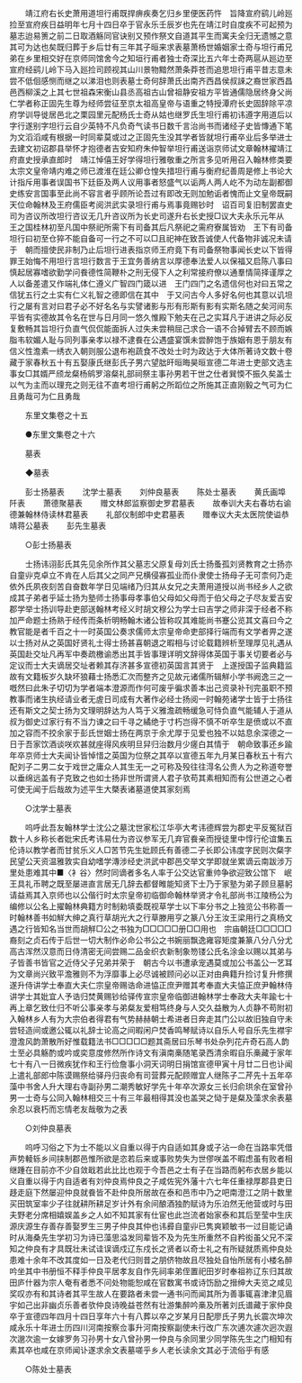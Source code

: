 <!-- { "loadSidebar": true } -->
　　靖江府右长史萧用道坦行甫既捍痹疾奏乞归乡里便医药忤　旨降宣府鹞儿岭廵捡至宣府疾日益明年七月十四日卒于官永乐壬辰岁也先在靖江时自度疾不可起预为墓志迨易箦之前二日取酒觞同官诀别又预作祭文自道其平生而寓夫全归无遗憾之意其可为达也矣既归葬于乡后廿有三年其子晅来求表墓萧杨世婚姻家士奇与坦行甫兄弟在乡里相交好在京师同馆舍今之知垣行甫者独士奇深比五六年士奇两扈从廵边至宣府经鹞儿岭下马入廵捡司顾视其山川景物黯然萧条莽苍而追思坦行甫平昔志意未尝不低佪感恻而继之以涕泪也则表墓士奇何辞萧氏出南齐西昌侯叔誺之裔世家西昌邑西柳溪之上其七世祖森宋衡山县丞高祖古山曾祖静安祖方平皆通儒隐居终身父尚仁学者称正固先生尊为经师尝征至京太祖高皇帝与语重之特授潭府长史固辞除平凉府学训导徙居邑北之栗园里元配杨氏士奇从姑也继罗氏生坦行甫初讳遵字用道后以字行遂别字坦行云自少英特不凡负奇气读书日数千言治尚书而诸经子史皆慱通下笔为文滔滔咸有根据一时同辈莫或过之正固先生没其学者皆就坦行甫卒业后多举进士去建文初诏郡县举怀才抱德者吉安知府朱仲智举坦行甫送诣京师试文章翰林擢靖江府直史授承直郎时　靖江悼僖王好学得坦行雅敬重之所言多见听用召入翰林修类要太宗文皇帝靖内难之师已渡淮在廷公卿仓惶失措坦行甫与衡府纪善周是修上书论大计指斥用事者误国书下廷臣及两人议用事者怒盛气以诟两人两人屹不为动左副都御史练安言国事至此尚不容言者乎顾所论吾过有即改无则加勉诟者愧而止文皇帝既嗣天位命翰林及王府儒臣考阅洪武实录坦行甫与焉事竟赐钞时　诏百司复旧制罢直史司为咨议所改坦行咨议无几升咨议所为长史司遂升右长史授□议大夫永乐元年从　王之国桂林初至凡国中祭祀所需下有司备其后凡祭祀之需府寮属皆劝　王下有司备坦行曰初至仓猝不能自备可一行之不可以□且祀神在致吾诚使人代备物非诚况未请于　朝而擅使民非制乃止后坦行进表指京师王府竟下有司备祭物事闻长史以下皆得罪王始悔不用坦行言坦行数言于王宜务善纳言以厚德奉法爱人以保福又启陈八事曰慎起居寡嗜欲勤学问飬德性简鞭朴之刑无侵下人之利常接府僚以通羣情简择谨厚之人以备差遣又作端礼体仁遵义广智四门箴以进　王门四门之名遗信何也对曰五常之信犹五行之土实有仁义礼智之德即信在其中　于又问古今人多好名何也其意以讥坦行之屡有言对曰君子必不好名名与实譬诸影与形有形斯有影有实斯名随之矣河间东平皆有实德故其令名在世与日月同一悠久惟殿下勉夫在己之实耳凡于进讲之际必反复敷畅其旨坦行负直气侃侃能面拆人过失未尝稍屈己求合一语不合掉臂去不顾而嫉脂韦软媚人耻与同列事亲孝以禄不逮飬在公遇盛宴馔未尝醉饱于族姻有恩于朋友有信义性澹素一绣衣入朝则服公退布袍蔬食不改处士时为政达于大体所著诗文数十卷藏于家春秋五十有五娶康氏继彭氏子男六望朏旰晅晦昊晅宣德二年进士吏部文选主事女□其婿严颀龙粲杨鹓罗溶粲礼部祠祭主事孙男若干世之仕者巽愞不振久矣盖士以气为主而以理充之则无往不直考坦行甫躬之所蹈位之所施其正直刚毅之气可为仁且勇哉可为仁且勇哉 

　　东里文集卷之十五 

　　●东里文集卷之十六 

　　墓表 

　　◆墓表 

　　彭士扬墓表 
　　沈学士墓表 
　　刘仲良墓表 
　　陈处士墓表 
　　黄氏画埠阡表 
　　萧德聚墓表 
　　赠文林郎监察御史罗君墓表 
　　故奉训大夫右春坊右谕德兼翰林侍读林君墓表 
　　礼部仪制郎中史君墓表 
　　赠奉议大夫太医院使谥恭靖蒋公墓表 
　　彭先生墓表 

　　○彭士扬墓表 

　　士扬讳诩彭氏其先见余所作其父墓志父原复母刘氏士扬蚤孤刘贤教育之士扬亦自童丱克卓立不肯在人后其父之同产兄横侵寡孤业而仆隶使士扬母子无可柰何乃走依外氏夙夜刻苦自奋数年学日见端绪乃归其从女兄之夫萧用道授以尚书经乡人之欲成其子弟者乎延士扬为塾师士扬事母孝事伯父母如父母而于伯父母之子尽友爱吉安郡学举士扬训导赴吏部送翰林考经义时胡文穆公为学士曰吉学之师非深于经者不称加严命题士扬熟于经传而条析明畅翰木诸公皆称叹其难能尚书蹇公览其文喜曰今之教官能是者千百之十一时英国公奏求儒师太宗皇帝命吏部择行端而有文学者畀之遂以士扬对从之英国好贤礼士得士扬甚喜朝退之暇相与讨论载籍辨析至理厚见礼遇从英国赴交址凡再军中奏疏檄谕悉出其手皆事理详明文辞得体英国于事关切要者必与定议而士大夫谪居交址者赖其存济甚多宣德初英国言其贤于　上遂授国子监典籍监故有文籍板岁久缺坏狼藉士扬悉汇次而整齐之见故元诸儒所辑觧小学书阙逸三之一嘅然曰此朱子切切为学者端本澄源而作何可废乎徧求善本出己资录补刊完虽职不预教事而诸生执经请业者无虗日司成有大著作必经士扬阅一时翰苑诸学士皆于士扬往还有斯文之契士扬为文理明辞达为人笃于义雅澹疏畅缓急可恃负直气能辅人于道从叔为御史过家行有不当力谏之曰千寻之繘绝于寸朽岂得不慎不听卒生是偾或以不直加之容而不挍余家于彭氏世姻士扬在两京于余尤厚于见爱也独不以姑息余深德之一日于吾家饮酒谈咲欢甚就座得风疾明旦舁归治数月少瘥白其情于　朝命致事还乡踰年卒京师士大夫闻讣皆悼惜之英国为位祭之其卒以宣德五年九月某日春秋五十有六配刘子二男二女于戏世之庸众人其生无一之可称及殁往往淂名公贵人为之称道夸誉以垂绵远盖有子克致之也如士扬非世所谓贤人君子欤苟其素相知而有公世道之心者可使无闻于后哉故为述平生大槩表诸墓道使其家刻焉 

　　○沈学士墓表 

　　呜呼此吾友翰林学士沈公之墓沈世家松江华亭大考讳德辉尝为郡史平反冤狱百数十人乡称长者妣宋氏考讳易仕为咨议参军无几弃官飬亲而授徒里中惇行伦谊集五伦诗以教学者而甘贫乐义人□苦节先生妣顾氏有善德二子长即公讳度字民则次粲字民望公天资温雅敦实自幼嗜学漙涉经史洪武中郡邑交举文学即就坐累谪云南跋涉万里处患难其中■〈衤谷〉然时同谪者多名人率于公交达官重帅争欲迎致公馆下　岷王具礼币聘之既至屡进直言居无几辞去都督睢能知贤下士乃于家塾为弟子顾旦墓躬请益焉其入京师也以公偕行时太宗皇帝初临御命翰林举贤才令礼部尚书江陵杨公为编修以公名上擢翰林典籍方时制勑填委既视草学士以下率分书之上独览公书称善一时翰林善书如觧大绅之真行草胡光大之行草滕用亨之篆八分王汝王梁用行之真杨文遇之行皆知名当世而胡觧□公之书独为□□□□□册□□用也　宗庙朝廷□□□□□裔刻之贞石传于后世一切大制作必命公书公之书婉丽飘逸雍容矩度兼篆八分八分尤高古浑然汉意而日侍清密无间尝赐二品金织衣新制象笏镂公氏名涂金以赐以其弟与子皆善书皆官之近侍父子兄弟并荣于　朝古今以书遭承宠遇莫或加公书盖公一艺耳为文章尚兴致平澹雅则不为浮靡事上必尽诚被顾问必以正对由典籍升捡讨复升修撰遂升侍讲学士奉直大夫仁宗皇帝赐诰命进恊正庶尹赠其考奉直大夫恊正庶尹翰林侍讲学士其妣宜人予诰归焚黄赐钞给驿传宣宗皇帝临御进翰林学士奉政大夫年踰七十再上章乞致仕归不听公事亲孝与弟粲友爱相笃终身与人交久益散为人贞静不苟附初入翰林乡人有为大宗伯者得君有气势赫赫朝士希进者日奔走其门公以故旧独自守未尝轻造间或邀公辄以礼辞士论高之间暇闲户焚香鸣琴赋诗以自乐人号自乐先生襟宇澄澹风韵萧散所好惟载籍法书□□□□□题其斋居曰乐琴书处杂列花卉奇石高人韵士至必具觞酌或吟或奕意度修然所作诗文有滇南槀随笔录西清余暇自乐槀藏于家年七十有八一日微疾犹作和王行俭詹事小洞天词明日捐馆宣德甲寅十月廿二日也讣闻上遣礼部郎中陈谟赐祭给驿丹归丧命有司营葬元配顾赠宜人继陈子二芹先十五年卒藻中书舍人升大理右寺副孙男二潮秀敏好学先十年卒次源女三长归俞珙余在室曾孙男一士奇与公同入翰林相交三十有三年最相得其没也盖哭之恸于是粲及藻求余表墓余忍以衰朽而忘情老友哉敬为之表 

　　○刘仲良墓表 

　　呜呼习俗之下为士不能以义自重以得于内自适如其身或子沾一命在当路率凭借声势輘轹乡间挟制郡邑惟所欲是恣若后来或事败势失为世僇咲盖不暇虑虽有败者相继踵在目前亦不少自敛戢若此比比也观于今吾邑之士有子在当路而躬布衣居乡能以义自重以得于内自适者有刘仲良焉仲良之子咸佐宪外藩十六七年任重禄厚郡县吏日趍走庭下然屡迎仲良就飬皆不赴仲良所居故在泰和邑市中乃之吧南澄江之阴十数里买田筑室率少子往就耕所耕足岁计外有余间酿酒独酌赋诗为乐泊然无他营或时与田夫野老分席相嬉娱盖乡之人如不知其家有仕宦也此岂流者始家泰和其后至莹中生庆源庆源生存善存善娶罗生三男子仲良其仲也讳彛自童丱已隽爽颖敏书一过目能记诵时从海桑先生学初习为诗已藻思溢发同辈皆不及为先生所重然不自矜衒虽父兄不深知之仲良有才具既壮未试诖误谪戍辽东戍长之贤者以奇士礼之有所疑就质焉仲良处患难十余年不改其度如一日及老代归则昔之朋侪物故且尽独处自怡所居有小楼名醉吟坐其中书册恒不释手仲良平居孝友自作先祠率弟侄置祀田岁时奉祖祢辽东归其故田庐什器为宗人奄有者悉不问处物能恕咸在官数寓书或诗饬励之搢绅大夫览之咸见奖叹亦有和其诗者其平生故人在要路者未尝一通书问而闻其所为善事辄喜津津见眉宇如己出非幽贞乐善者欤仲良诗晚益苍然有壮游集醉吟槀及所著刘氏谱藏于家仲良卒于宣德四年四月十四日享年六十有八葬以卒之岁某月日配廖氏子男九长震次坤次咸永乐十年进士历四川河南按察佥事升河南按察副使未行改广东次逋次遽次迥次遐次邈次逾一女嫁罗务习孙男十女八曾孙男一仲良与余同里少同学陈先生之门相知有素其卒也咸在京师闻讣遂求余文表墓嗟乎乡人老长读余文其必于流俗乎有感 

　　○陈处士墓表 


